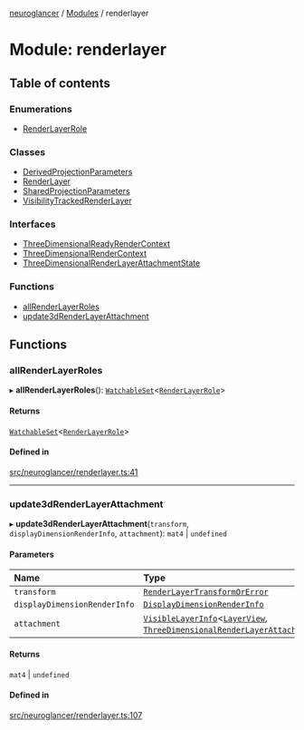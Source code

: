 [neuroglancer](../README.md) / [Modules](../modules.md) / renderlayer

# Module: renderlayer

## Table of contents

### Enumerations

- [RenderLayerRole](../enums/renderlayer.RenderLayerRole.md)

### Classes

- [DerivedProjectionParameters](../classes/renderlayer.DerivedProjectionParameters.md)
- [RenderLayer](../classes/renderlayer.RenderLayer.md)
- [SharedProjectionParameters](../classes/renderlayer.SharedProjectionParameters.md)
- [VisibilityTrackedRenderLayer](../classes/renderlayer.VisibilityTrackedRenderLayer.md)

### Interfaces

- [ThreeDimensionalReadyRenderContext](../interfaces/renderlayer.ThreeDimensionalReadyRenderContext.md)
- [ThreeDimensionalRenderContext](../interfaces/renderlayer.ThreeDimensionalRenderContext.md)
- [ThreeDimensionalRenderLayerAttachmentState](../interfaces/renderlayer.ThreeDimensionalRenderLayerAttachmentState.md)

### Functions

- [allRenderLayerRoles](renderlayer.md#allrenderlayerroles)
- [update3dRenderLayerAttachment](renderlayer.md#update3drenderlayerattachment)

## Functions

### allRenderLayerRoles

▸ **allRenderLayerRoles**(): [`WatchableSet`](../classes/trackable_value.WatchableSet.md)<[`RenderLayerRole`](../enums/renderlayer.RenderLayerRole.md)\>

#### Returns

[`WatchableSet`](../classes/trackable_value.WatchableSet.md)<[`RenderLayerRole`](../enums/renderlayer.RenderLayerRole.md)\>

#### Defined in

[src/neuroglancer/renderlayer.ts:41](https://github.com/ActiveBrainAtlas2/neuroglancer/blob/b9eb98e6/src/neuroglancer/renderlayer.ts#L41)

___

### update3dRenderLayerAttachment

▸ **update3dRenderLayerAttachment**(`transform`, `displayDimensionRenderInfo`, `attachment`): `mat4` \| `undefined`

#### Parameters

| Name | Type |
| :------ | :------ |
| `transform` | [`RenderLayerTransformOrError`](render_coordinate_transform.md#renderlayertransformorerror) |
| `displayDimensionRenderInfo` | [`DisplayDimensionRenderInfo`](../interfaces/navigation_state.DisplayDimensionRenderInfo.md) |
| `attachment` | [`VisibleLayerInfo`](../classes/layer.VisibleLayerInfo.md)<[`LayerView`](../interfaces/layer.LayerView.md), [`ThreeDimensionalRenderLayerAttachmentState`](../interfaces/renderlayer.ThreeDimensionalRenderLayerAttachmentState.md)\> |

#### Returns

`mat4` \| `undefined`

#### Defined in

[src/neuroglancer/renderlayer.ts:107](https://github.com/ActiveBrainAtlas2/neuroglancer/blob/b9eb98e6/src/neuroglancer/renderlayer.ts#L107)
